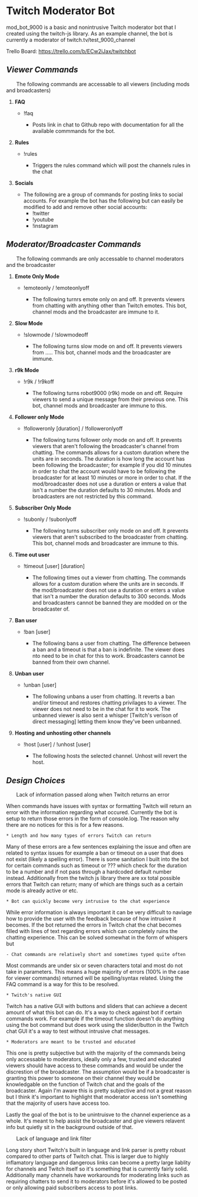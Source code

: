# Twitch Moderator Bot

mod_bot_9000 is a basic and nonintrusive Twitch moderator bot that I created using the twitch-js library.  As an example channel, the bot is currently a moderator of twitch.tv/test_9000_channel

Trello Board:
https://trello.com/b/ECw2iJax/twitchbot 

*Viewer Commands*
--

&nbsp;&nbsp;&nbsp;&nbsp;&nbsp;&nbsp; The following commands are accessable to all viewers (including mods and broadcasters)

1. **FAQ**

    * !faq

        * Posts link in chat to Github repo with documentation for all the available commmands for the bot.

1. **Rules**

    * !rules

        *  Triggers the rules command which will post the channels rules in the chat

1. **Socials**

    * The following are a group of commands for posting links to social accounts.  For example the bot has the following but can easily be modified to add and remove other social accounts:
        * !twitter
        * !youtube
        * !instagram

*Moderator/Broadcaster Commands*
--

&nbsp;&nbsp;&nbsp;&nbsp;&nbsp;&nbsp; The following commands are only accessable to channel moderators and the broadcaster

1. **Emote Only Mode**

   * !emoteonly / !emoteonlyoff

        * The following turnrs emote only on and off.  It prevents viewers from chatting with anything other than Twitch emotes.  This bot, channel mods and the broadcaster are immune to it.

1. **Slow Mode**

    * !slowmode / !slowmodeoff

        * The following turns slow mode on and off.  It prevents viewers from .....  This bot, channel mods and the broadcaster are immune.

1. **r9k Mode**

    * !r9k / !r9koff

        * The following turns robot9000 (r9k) mode on and off.  Require viewers to send a unique message from their previous one.  This bot, channel mods and broadcaster are immune to this.

1.  **Follower only Mode**

    * !followeronly [duration] / !followeronlyoff 

        * The following turns follower only mode on and off.  It prevents viewers that aren't following the broadcaster's channel from chatting.  The commands allows for a custom duration where the units are in seconds.  The duration is how long the account has been following the broadcaster; for example if you did 10 minutes in order to chat the account would have to be following the broadcaster for at least 10 minutes or more in order to chat.  If the mod/broadcaster does not use a duration or enters a value that isn't a number the duration defaults to 30 minutes.  Mods and broadcasters are not restricted by this command.

1. **Subscriber Only Mode**

    * !subonly / !subonlyoff

        * The following turns subscriber only mode on and off.  It prevents viewers that aren't subscribed to the broadcaster from chatting. This bot, channel mods and broadcaster are immune to this.

1. **Time out user**

    * !timeout [user] [duration]

        * The following times out a viewer from chatting.  The commands allows for a custom duration where the units are in seconds.  If the mod/broadcaster does not use a duration or enters a value that isn't a number the duration defaults to 300 seconds.  Mods and broadcasters cannot be banned they are modded on or the broadcaster of.

1.  **Ban user**

    * !ban [user]

        * The following bans a user from chatting.  The difference between a ban and a timeout is that a ban is indefinite.  The viewer does nto need to be in chat for this to work.  Broadcasters cannot be banned from their own channel.

1.  **Unban user**

    * !unban [user]

        * The following unbans a user from chatting.  It reverts a ban and/or timeout and restores chatting privilages to a viewer.  The viewer does not need to be in the chat for it to work.  The unbanned viewer is also sent a whisper [Twitch's verison of direct messaging] letting them know they've been unbanned.

1.  **Hosting and unhosting other channels**

    * !host [user] / !unhost [user]

        * The following hosts the selected channel.  Unhost will revert the host.

*Design Choices*
--

&nbsp;&nbsp;&nbsp;&nbsp;&nbsp;&nbsp; Lack of information passed along when Twitch returns an error

When commands have issues with syntax or formatting Twitch will return an error with the information regarding what occured.  Currently the bot is setup to return those errors in the form of console.log.  The reason why there are no notices for this is for a few reasons.

    * Length and how many types of errors Twitch can return

Many of these errors are a few sentences explaining the issue and often are related to syntax issues for example a ban or timeout on a user that does not exist (likely a spelling error).  There is some sanitation I built into the bot for certain commands such as timeout or ??? which check for the duration to be a number and if not pass through a hardcoded default number instead.  Additionally from the twitch js library there are xx total possible errors that Twitch can return; many of which are things such as a certain mode is already active or etc. 

    * Bot can quickly become very intrusive to the chat experience

While error information is always important it can be very difficult to naviage how to provide the user with the feedback because of how intrusive it becomes.  If the bot returned the errors in Twitch chat the chat becomes filled with lines of text regarding errors which can completely ruins the chatting experience.  This can be solved somewhat in the form of whispers but 

    - Chat commands are relatively short and sometimes typed quite often

Most commands are under six or seven characters total and most do not take in parameters.  This means a huge majority of errors (100% in the case for viewer commands) returned will be spelling/syntax related.  Using the FAQ command is a way for this to be resolved.

    * Twitch's native GUI

Twitch has a native GUI with buttons and sliders that can achieve a decent amount of what this bot can do.  It's a way to check against bot if certain commands work. For example if the timeout function doesn't do anything using the bot command but does work using the slider/button in the Twitch chat GUI it's a way to test without intrusive chat messages.

    * Moderators are meant to be trusted and educated

This one is pretty subjective but with the majority of the commands being only accessable to moderators, ideally only a few, trusted and educated viewers should have access to these commands and would be under the discrestion of the broadcaster.  The assumption would be if a broadcaster is granting this power to someone on their channel they would be knowledgable on the function of Twitch chat and the goals of the broadcaster.  Again I'm aware this is pretty subjective and not a great reason but I think it's important to highlight that moderator access isn't something that the majority of users have access too.

Lastly the goal of the bot is to be unintruisve to the channel experience as a whole.  It's meant to help assist the broadcaster and give viewers relavent info but quietly sit in the background outside of that.

&nbsp;&nbsp;&nbsp;&nbsp;&nbsp;&nbsp; Lack of language and link filter

Long story short Twitch's built in language and link parser is pretty robust compared to other parts of Twitch chat.  This is larger due to highly inflamatory language and dangerous links can become a pretty large liablity for channels and Twitch itself so it's something that is currently fairly solid.  Additionally many channels have workarounds for moderating links such as requiring chatters to send it to moderators before it's allowed to be posted or only allowing paid subscribers access to post links.